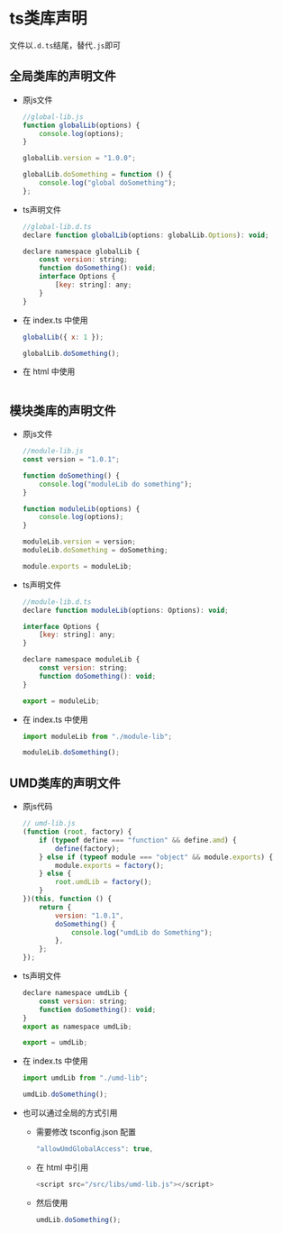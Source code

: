 # ts类库声明

文件以`.d.ts`结尾，替代`.js`即可 

## 全局类库的声明文件

- 原js文件
    ```js
    //global-lib.js
    function globalLib(options) {
        console.log(options);
    }
    
    globalLib.version = "1.0.0";
    
    globalLib.doSomething = function () {
        console.log("global doSomething");
    };
    ```

- ts声明文件
    ```js
    //global-lib.d.ts
    declare function globalLib(options: globalLib.Options): void;
    
    declare namespace globalLib {
        const version: string;
        function doSomething(): void;
        interface Options {
            [key: string]: any;
        }
    }
    ```

- 在 index.ts 中使用
    ```js
    globalLib({ x: 1 });

    globalLib.doSomething();
    ```

- 在 html 中使用
    ```js
    
    ```
    
## 模块类库的声明文件

- 原js文件
    ```js
    //module-lib.js
    const version = "1.0.1";
    
    function doSomething() {
        console.log("moduleLib do something");
    }
    
    function moduleLib(options) {
        console.log(options);
    }
    
    moduleLib.version = version;
    moduleLib.doSomething = doSomething;
    
    module.exports = moduleLib;
    ```

- ts声明文件
    ```js
    //module-lib.d.ts
    declare function moduleLib(options: Options): void;
    
    interface Options {
        [key: string]: any;
    }
    
    declare namespace moduleLib {
        const version: string;
        function doSomething(): void;
    }
    
    export = moduleLib;
    ```
    
- 在 index.ts 中使用
    ```js
    import moduleLib from "./module-lib";

    moduleLib.doSomething();
    ```
    
## UMD类库的声明文件

- 原js代码
    ```js
    // umd-lib.js
    (function (root, factory) {
        if (typeof define === "function" && define.amd) {
            define(factory);
        } else if (typeof module === "object" && module.exports) {
            module.exports = factory();
        } else {
            root.umdLib = factory();
        }
    })(this, function () {
        return {
            version: "1.0.1",
            doSomething() {
                console.log("umdLib do Something");
            },
        };
    });
    ```

- ts声明文件
    ```js
    declare namespace umdLib {
        const version: string;
        function doSomething(): void;
    }
    export as namespace umdLib;
    
    export = umdLib;
    ```
    
- 在 index.ts 中使用
    ```js
    import umdLib from "./umd-lib";

    umdLib.doSomething();
    ```

- 也可以通过全局的方式引用
    - 需要修改 tsconfig.json 配置
        ```js
        "allowUmdGlobalAccess": true,
        ```
    - 在 html 中引用
        ```js
        <script src="/src/libs/umd-lib.js"></script>
        ```
    - 然后使用
        ```js
        umdLib.doSomething();
        ```

